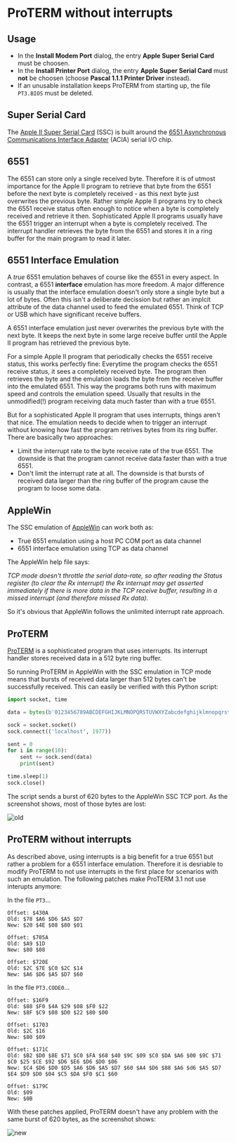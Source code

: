 # ProTERM without interrupts

## Usage

* In the __Install Modem Port__ dialog, the entry __Apple Super Serial Card__ must be choosen.
* In the __Install Printer Port__ dialog, the entry __Apple Super Serial Card__ must __not__ be choosen (choose __Pascal 1.1.1 Printer Driver__ instead).
* If an unusable installation keeps ProTERM from starting up, the file `PT3.BIOS` must be deleted.

## Super Serial Card

The [Apple II Super Serial Card](https://en.wikipedia.org/wiki/Apple_II_serial_cards#Super_Serial_Card_(Apple_Computer)) (SSC) is built around the [6551 Asynchronous Communications Interface Adapter](https://en.wikipedia.org/wiki/MOS_Technology_6551) (ACIA) serial I/O chip.

## 6551

The 6551 can store only a single received byte.
Therefore it is of utmost importance for the Apple II program to retrieve that byte from the 6551 before the next byte is completely received - as this next byte just overwrites the previous byte.
Rather simple Apple II programs try to check the 6551 receive status often enough to notice when a byte is completely received and retrieve it then.
Sophisticated Apple II programs usually have the 6551 trigger an interrupt when a byte is completely received.
The interrupt handler retrieves the byte from the 6551 and stores it in a ring buffer for the main program to read it later.

## 6551 Interface Emulation

A _true_ 6551 emulation behaves of course like the 6551 in every aspect.
In contrast, a 6551 __interface__ emulation has more freedom.
A major difference is usually that the interface emulation doesn't only store a single byte but a lot of bytes.
Often this isn't a deliberate decission but rather an implcit attribute of the data channel used to feed the emulated 6551.
Think of TCP or USB which have significant receive buffers.

A 6551 interface emulation just never overwrites the previous byte with the next byte.
It keeps the next byte in some large receive buffer until the Apple II program has retrieved the previous byte.

For a simple Apple II program that periodically checks the 6551 receive status, this works perfectly fine:
Everytime the program checks the 6551 receive status, it sees a completely received byte.
The program then retrieves the byte and the emulation loads the byte from the receive buffer into the emulated 6551.
This way the programs both runs with maximum speed and controls the emulation speed.
Usually that results in the unmodified(!) program receiving data much faster than with a true 6551.

But for a sophisticated Apple II program that uses interrupts, things aren't that nice.
The emulation needs to decide when to trigger an interrupt without knowing how fast the program retrives bytes from its ring buffer.
There are basically two approaches:
* Limit the interrupt rate to the byte receive rate of the true 6551.
The downside is that the program cannot receive data faster than with a true 6551.
* Don't limit the interrupt rate at all.
The downside is that bursts of received data larger than the ring buffer of the program cause the program to loose some data.

## AppleWin

The SSC emulation of [AppleWin](https://en.wikipedia.org/wiki/AppleWin) can work both as:
* True 6551 emulation using a host PC COM port as data channel
* 6551 interface emulation using TCP as data channel

The AppleWin help file says: 

_TCP mode doesn't throttle the serial data-rate, so after reading the Status register (to clear the Rx interrupt) the Rx interrupt may get asserted immediately if there is more data in the TCP receive buffer, resulting in a missed interrupt (and therefore missed Rx data)._

So it's obvious that AppleWin follows the unlimited interrupt rate approach.

## ProTERM

[ProTERM](https://en.wikipedia.org/wiki/ProTERM) is a sophisticated program that uses interrupts. Its interrupt handler stores received data in a 512 byte ring buffer.

So running ProTERM in AppleWin with the SSC emulation in TCP mode means that bursts of received data larger than 512 bytes can't be successfully received.
This can easily be verified with this Python script:

```python
import socket, time

data = bytes(b'0123456789ABCDEFGHIJKLMNOPQRSTUVWXYZabcdefghijklmnopqrstuvwxyz')

sock = socket.socket()
sock.connect(('localhost', 1977))

sent = 0
for i in range(10):
    sent += sock.send(data)
    print(sent)

time.sleep(1)
sock.close()
```

The script sends a burst of 620 bytes to the AppleWin SSC TCP port.
As the screenshot shows, most of those bytes are lost:

![old](https://github.com/oliverschmidt/ProTERM/assets/2664009/77bcad15-e4e1-44f6-b940-4dc14a230f12)

## ProTERM without interrupts

As described above, using interrupts is a big benefit for a true 6551 but rather a problem for a 6551 interface emulation.
Therefore it is desriable to modify ProTERM to not use interrupts in the first place for scenarios with such an emulation.
The following patches make ProTERM 3.1 not use interupts anymore:

In the file `PT3`...
```
Offset: $430A
Old: $78 $A6 $D6 $A5 $D7
New: $20 $4E $08 $80 $01

Offset: $705A
Old: $A9 $1D
New: $80 $08

Offset: $720E
Old: $2C $7E $C0 $2C $14
New: $A6 $D6 $A5 $D7 $60
```

In the file `PT3.CODE0`...
```
Offset: $16F9
Old: $88 $F0 $4A $29 $08 $F0 $22
New: $8F $C9 $08 $D0 $22 $80 $00

Offset: $1703
Old: $2C $16
New: $80 $09

Offset: $171C
Old: $B2 $D0 $8E $71 $C0 $FA $68 $40 $9C $09 $C0 $DA $A6 $00 $9C $71 $C0 $25 $CE $92 $D6 $E6 $D6 $D0 $06
New: $C4 $D6 $D0 $D5 $A6 $D6 $A5 $D7 $60 $A4 $D6 $88 $A6 $d6 $A5 $D7 $E4 $D9 $D0 $04 $C5 $DA $F0 $C1 $60

Offset: $179C
Old: $09
New: $0B
```

With these patches applied, ProTERM doesn't have any problem with the same burst of 620 bytes, as the screenshot shows:

![new](https://github.com/oliverschmidt/ProTERM/assets/2664009/e73611c1-fe82-45fc-ab1c-bb210e30ff06)

